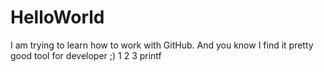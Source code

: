 # HelloWorld
I am trying to learn how to work with GitHub. And you know I find it pretty good tool for developer ;)
1 2 3 
printf


